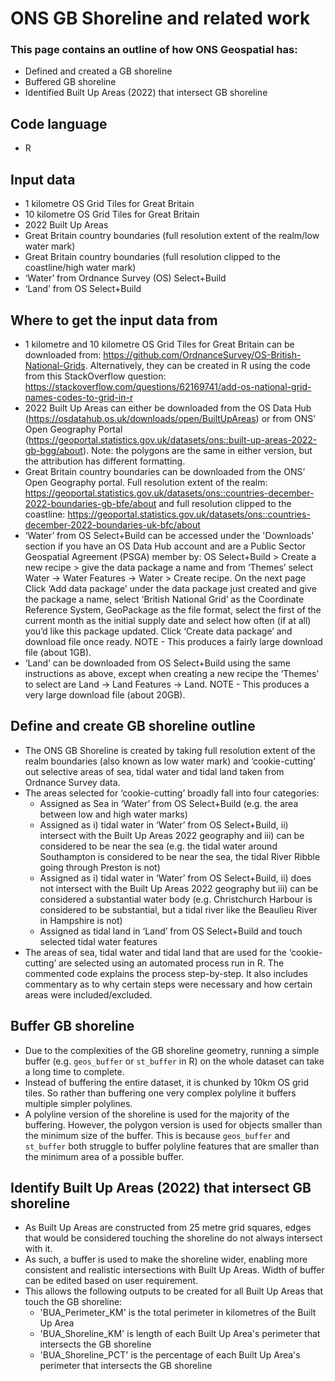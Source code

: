 # ONS GB Shoreline and related work

### This page contains an outline of how ONS Geospatial has:
*	Defined and created a GB shoreline
*	Buffered GB shoreline
*	Identified Built Up Areas (2022) that intersect GB shoreline

## Code language
*	R 

## Input data
*	1 kilometre OS Grid Tiles for Great Britain
*	10 kilometre OS Grid Tiles for Great Britain
*	2022 Built Up Areas
*	Great Britain country boundaries (full resolution extent of the realm/low water mark)
*	Great Britain country boundaries (full resolution clipped to the coastline/high water mark)
*	‘Water’ from Ordnance Survey (OS) Select+Build
*	‘Land’ from OS Select+Build

## Where to get the input data from
*	1 kilometre and 10 kilometre OS Grid Tiles for Great Britain can be downloaded from: https://github.com/OrdnanceSurvey/OS-British-National-Grids. Alternatively, they can be created in R using the code from this StackOverflow question: https://stackoverflow.com/questions/62169741/add-os-national-grid-names-codes-to-grid-in-r 
*	2022 Built Up Areas can either be downloaded from the OS Data Hub (https://osdatahub.os.uk/downloads/open/BuiltUpAreas) or from ONS’ Open Geography Portal (https://geoportal.statistics.gov.uk/datasets/ons::built-up-areas-2022-gb-bgg/about). Note: the polygons are the same in either version, but the attribution has different formatting.
*	Great Britain country boundaries can be downloaded from the ONS’ Open Geography portal. Full resolution extent of the realm: https://geoportal.statistics.gov.uk/datasets/ons::countries-december-2022-boundaries-gb-bfe/about and full resolution clipped to the coastline: https://geoportal.statistics.gov.uk/datasets/ons::countries-december-2022-boundaries-uk-bfc/about 
*	‘Water’ from OS Select+Build can be accessed under the 'Downloads' section if you have an OS Data Hub account and are a Public Sector Geospatial Agreement (PSGA) member by: OS Select+Build > Create a new recipe > give the data package a name and from ‘Themes’ select Water → Water Features → Water > Create recipe. On the next page Click ‘Add data package’ under the data package just created and give the package a name, select ‘British National Grid’ as the Coordinate Reference System, GeoPackage as the file format, select the first of the current month as the initial supply date and select how often (if at all) you’d like this package updated. Click ‘Create data package’ and download file once ready. NOTE - This produces a fairly large download file (about 1GB).
*	‘Land’ can be downloaded from OS Select+Build using the same instructions as above, except when creating a new recipe the ‘Themes’ to select are Land → Land Features → Land.  NOTE - This produces a very large download file (about 20GB).

## Define and create GB shoreline outline
*	The ONS GB Shoreline is created by taking full resolution extent of the realm boundaries (also known as low water mark) and ‘cookie-cutting’ out selective areas of sea, tidal water and tidal land taken from Ordnance Survey data.
*	The areas selected for ‘cookie-cutting’ broadly fall into four categories:
    -	Assigned as Sea in ‘Water’ from OS Select+Build (e.g. the area between low and high water marks)
    -	Assigned as i) tidal water in ‘Water’ from OS Select+Build, ii) intersect with the Built Up Areas 2022 geography and iii) can be considered to be near the sea (e.g. the tidal water around Southampton is considered to be near the sea, the tidal River Ribble going through Preston is not)
    -	Assigned as i) tidal water in ‘Water’ from OS Select+Build, ii) does not intersect with the Built Up Areas 2022 geography but iii) can be considered a substantial water body (e.g. Christchurch Harbour is considered to be substantial, but a tidal river like the Beaulieu River in Hampshire is not)
    -	Assigned as tidal land in ‘Land’ from OS Select+Build and touch selected tidal water features
*	The areas of sea, tidal water and tidal land that are used for the ‘cookie-cutting’ are selected using an automated process run in R. The commented code explains the process step-by-step. It also includes commentary as to why certain steps were necessary and how certain areas were included/excluded.

## Buffer GB shoreline
* Due to the complexities of the GB shoreline geometry, running a simple buffer (e.g. `geos_buffer` or `st_buffer` in R) on the whole dataset can take a long time to complete.
* Instead of buffering the entire dataset, it is chunked by 10km OS grid tiles. So rather than buffering one very complex polyline it buffers multiple simpler polylines.
* A polyline version of the shoreline is used for the majority of the buffering. However, the polygon version is used for objects smaller than the minimum size of the buffer. This is because `geos_buffer` and `st_buffer` both struggle to buffer polyline features that are smaller than the minimum area of a possible buffer.

## Identify Built Up Areas (2022) that intersect GB shoreline
*	As Built Up Areas are constructed from 25 metre grid squares, edges that would be considered touching the shoreline do not always intersect with it.
*	As such, a buffer is used to make the shoreline wider, enabling more consistent and realistic intersections with Built Up Areas. Width of buffer can be edited based on user requirement. 
*	This allows the following outputs to be created for all Built Up Areas that touch the GB shoreline:
    - 'BUA_Perimeter_KM' is the total perimeter in kilometres of the Built Up Area
    - 'BUA_Shoreline_KM' is length of each Built Up Area's perimeter that intersects the GB shoreline
    - 'BUA_Shoreline_PCT' is the percentage of each Built Up Area's perimeter that intersects the GB shoreline

